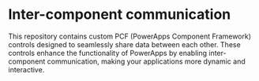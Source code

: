 # Inter-component communication
This repository contains custom PCF (PowerApps Component Framework) controls designed to seamlessly share data between each other. These controls enhance the functionality of PowerApps by enabling inter-component communication, making your applications more dynamic and interactive.
